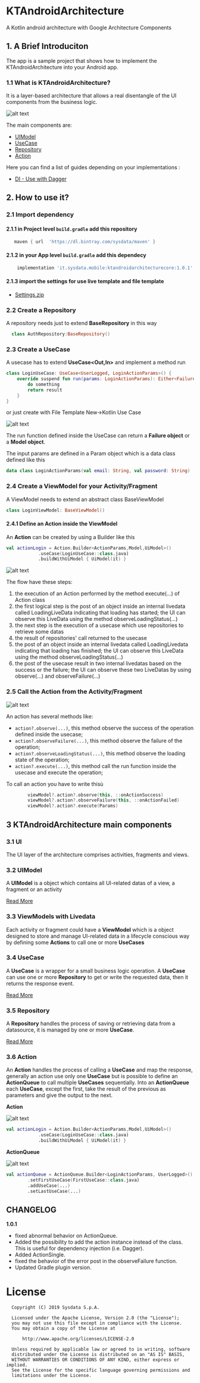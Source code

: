# KTAndroidArchitecture
A Kotlin android architecture with Google Architecture Components
## 1. A Brief Introduciton
The app is a sample project that shows how to implement the KTAndroidArchitecture into your Android app.

### 1.1 What is KTAndroidArchitecture?
It is a layer-based architecture that allows a real disentangle of the UI components from the business logic. 

![alt text](https://cdn-images-1.medium.com/max/800/1*I9WPcnpGNuI4CjxxrkP0-g.png "Simple Architecture Diagram")

The main components are:

* [UIModel](docs/UiModel.md)
* [UseCase](docs/UseCase.md)
* [Repository](docs/Repository.md)
* [Action](docs/Action.md)

Here you can find a list of guides depending on your implementations :
* [DI - Use with Dagger](docs/DI-Dagger.md)

## 2&#46; How to use it?

### 2.1 Import dependency

#### 2.1.1 in **Project level `build.gradle`** add this repository
```gradle
   maven { url  'https://dl.bintray.com/sysdata/maven' }
```
#### 2.1.2 in your **App level `build.gradle`** add this dependecy
```gradle
    implementation 'it.sysdata.mobile:ktandroidarchitecturecore:1.0.1'
```

#### 2.1.3 import the settings for use live template and file template

* [Settings.zip](docs/settings.zip)


### 2.2 Create a Repository
A repository needs just to extend **BaseRepository** in this way 
```kotlin
  class AuthRepository:BaseRepository() 
```

### 2.3 Create a UseCase
A usecase has to extend **UseCase<Out,In>** and implement a method run
```kotlin
class LoginUseCase: UseCase<UserLogged, LoginActionParams>() {
    override suspend fun run(params: LoginActionParams): Either<Failure, UserLogged> {
        do something
        return result
    }
}
```
or just create with File Template New->Kotlin Use Case

![alt text](docs/create_usecase.gif)


The run function defined inside the UseCase can return a **Failure object** or a **Model object**.

The input params are defined in a Param object which is a data class defined like this
```kotlin
data class LoginActionParams(val email: String, val password: String) : ActionParams()
```

### 2.4 Create a ViewModel for your Activity/Fragment

A ViewModel needs to extend an abstract class BaseViewModel 
```kotlin
class LoginViewModel: BaseViewModel()
```

#### 2.4.1 Define an Action inside the ViewModel

An **Action** can be created by using a Builder like this
```kotlin
val actionLogin = Action.Builder<ActionParams,Model,UiModel>()
            .useCase(LoginUseCase::class.java)
            .buildWithUiModel { UiModel(it) }
```

![alt text](docs/ActionFlowDiagram.png)

The flow have these steps:
1. the execution of an Action performed by the method execute(...) of Action class
2. the first logical step is the post of an object inside an internal livedata called LoadingLiveData indicating that loading has started; the UI can observe this LiveData using the method observeLoadingStatus(...)
3. the next step is the execution of a usecase which use repositories to retrieve some datas
4. the result of repositories' call returned to the usecase
5. the post of an object inside an internal livedata called LoadingLivedata indicating that loading has finished; the UI can observe this LiveData using the method observeLoadingStatus(...)
6. the post of the usecase result in two internal livedatas based on the success or the failure; the UI can observe these two LiveDatas by using observe(...) and observeFailure(...)

### 2.5 Call the Action from the Activity/Fragment

![alt text](docs/UI_to_VM.png)

An action has several methods like:
- ``` action?.observe(...) ```, this method observe the success of the operation defined inside the usecase;
- ``` action?.observeFailure(...) ```, this method observe the failure of the operation; 
- ``` action?.observeLoadingStatus(...) ```, this method observe the loading state of the operation; 
- ``` action?.execute(...) ```, this method call the run function inside the usecase and execute the operation;

To call an action you have to write thisù
```kotlin
        viewModel?.action?.observe(this, ::onActionSuccess)
        viewModel?.action?.observeFailure(this, ::onActionFailed)
        viewModel?.action?.execute(Params)
```

## 3 KTAndroidArchitecture main components

### 3.1 UI

The UI layer of the architecture comprises activities, fragments and views. 

### 3.2 UIModel

A **UIModel** is a object which contains all UI-related datas of a view, a fragment or an activity

[Read More](docs/UiModel.md)

### 3.3 ViewModels with Livedata

Each activity or fragment could have a **ViewModel** which is a object designed to store and manage UI-related data in a lifecycle conscious way by defining some **Actions** to call one or more **UseCases**

### 3.4 UseCase
A **UseCase** is a wrapper for a small business logic operation. A **UseCase** can use one or more **Repository** to get or write the requested data, then it returns the response event.

[Read More](docs/UseCase.md)

### 3.5 Repository
A **Repository** handles the process of saving or retrieving data from a datasource, it is managed by one or more **UseCase**.

[Read More](docs/Repository.md)

### 3.6 Action
An **Action** handles the process of calling a **UseCase** and map the response, generally an action use only one **UseCase** but is possible to define an **ActionQueue** to call multiple **UseCases** sequentially.
Into an **ActionQueue** each **UseCase**, except the first, take the result of the previous as parameters and give the output to the next.

**Action**

![alt text](docs/actionSingleUseCase.png "Action")

```kotlin
val actionLogin = Action.Builder<ActionParams,Model,UiModel>()
            .useCase(LoginUseCase::class.java)
            .buildWithUiModel { UiModel(it) }
```

**ActionQueue**

![alt text](docs/actionQueue.png "ActionQueue")

```kotlin
val actionQueue = ActionQueue.Builder<LoginActionParams, UserLogged>()
        .setFirstUseCase(FirstUseCase::class.java)
        .addUseCase(...)
        .setLastUseCase(...)
```

## CHANGELOG ##

**1.0.1**
- fixed abnormal behavior on ActionQueue.
- Added the possibility to add the action instance instead of the class. This is useful for dependency injection (i.e. Dagger).
- Added ActionSingle.
- fixed the behavior of the error post in the observeFailure function.
- Updated Gradle plugin version.

# License

      Copyright (C) 2019 Sysdata S.p.A.

      Licensed under the Apache License, Version 2.0 (the "License");
      you may not use this file except in compliance with the License.
      You may obtain a copy of the License at

          http://www.apache.org/licenses/LICENSE-2.0

      Unless required by applicable law or agreed to in writing, software
      distributed under the License is distributed on an "AS IS" BASIS,
      WITHOUT WARRANTIES OR CONDITIONS OF ANY KIND, either express or implied.
      See the License for the specific language governing permissions and
      limitations under the License.
 
